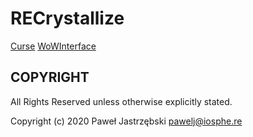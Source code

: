 # RECrystallize

[Curse]()
[WoWInterface]()

## COPYRIGHT

All Rights Reserved unless otherwise explicitly stated.

Copyright (c) 2020 Paweł Jastrzębski <pawelj@iosphe.re>

